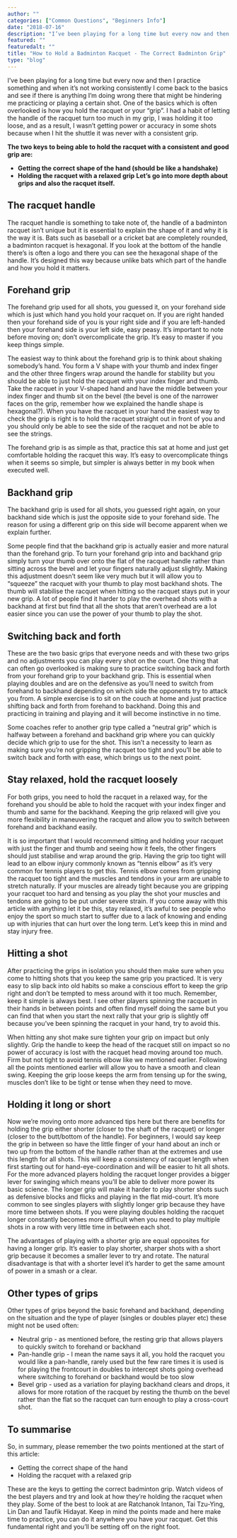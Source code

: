 ```yaml
---
author: ""
categories: ["Common Questions", "Beginners Info"]
date: "2018-07-16"
description: "I’ve been playing for a long time but every now and then I practice something and when it’s not working consistently I come back to the basics and see if there is anything I’m doing wrong there that might be hindering me practicing or playing a certain shot. One of the basics which is often overlooked is how you hold the racquet or your “grip”. I had a habit of letting the handle of the racquet turn too much in my grip, I was holding it too loose, and as a result, I wasn’t getting power or accuracy in some shots because when I hit the shuttle it was never with a consistent grip."
featured: ""
featuredalt: ""
title: "How to Hold a Badminton Racquet - The Correct Badminton Grip"
type: "blog"
---
```


I’ve been playing for a long time but every now and then I practice something and when it’s not working consistently I come back to the basics and see if there is anything I’m doing wrong there that might be hindering me practicing or playing a certain shot. One of the basics which is often overlooked is how you hold the racquet or your “grip”. I had a habit of letting the handle of the racquet turn too much in my grip, I was holding it too loose, and as a result, I wasn’t getting power or accuracy in some shots because when I hit the shuttle it was never with a consistent grip.

**The two keys to being able to hold the racquet with a consistent and good grip are:**

- **Getting the correct shape of the hand (should be like a handshake)**
- **Holding the racquet with a relaxed grip**
**Let’s go into more depth about grips and also the racquet itself.**

## The racquet handle

The racquet handle is something to take note of, the handle of a badminton racquet isn’t unique but it is essential to explain the shape of it and why it is the way it is. Bats such as baseball or a cricket bat are completely rounded, a badminton racquet is hexagonal. If you look at the bottom of the handle there’s is often a logo and there you can see the hexagonal shape of the handle. It’s designed this way because unlike bats which part of the handle and how you hold it matters.

## Forehand grip

The forehand grip used for all shots, you guessed it, on your forehand side which is just which hand you hold your racquet on. If you are right handed then your forehand side of you is your right side and if you are left-handed then your forehand side is your left side, easy peasy. It’s important to note before moving on; don’t overcomplicate the grip. It’s easy to master if you keep things simple.

The easiest way to think about the forehand grip is to think about shaking somebody’s hand. You form a V shape with your thumb and index finger and the other three fingers wrap around the handle for stability but you should be able to just hold the racquet with your index finger and thumb. Take the racquet in your V-shaped hand and have the middle between your index finger and thumb sit on the bevel (the bevel is one of the narrower faces on the grip, remember how we explained the handle shape is hexagonal?). When you have the racquet in your hand the easiest way to check the grip is right is to hold the racquet straight out in front of you and you should only be able to see the side of the racquet and not be able to see the strings.

The forehand grip is as simple as that, practice this sat at home and just get comfortable holding the racquet this way. It’s easy to overcomplicate things when it seems so simple, but simpler is always better in my book when executed well.

## Backhand grip

The backhand grip is used for all shots, you guessed right again, on your backhand side which is just the opposite side to your forehand side. The reason for using a different grip on this side will become apparent when we explain further.

Some people find that the backhand grip is actually easier and more natural than the forehand grip. To turn your forehand grip into and backhand grip simply turn your thumb over onto the flat of the racquet handle rather than sitting across the bevel and let your fingers naturally adjust slightly. Making this adjustment doesn’t seem like very much but it will allow you to “squeeze” the racquet with your thumb to play most backhand shots. The thumb will stabilise the racquet when hitting so the racquet stays put in your new grip. A lot of people find it harder to play the overhead shots with a backhand at first but find that all the shots that aren’t overhead are a lot easier since you can use the power of your thumb to play the shot.

## Switching back and forth

These are the two basic grips that everyone needs and with these two grips and no adjustments you can play every shot on the court. One thing that can often go overlooked is making sure to practice switching back and forth from your forehand grip to your backhand grip. This is essential when playing doubles and are on the defensive as you’ll need to switch from forehand to backhand depending on which side the opponents try to attack you from. A simple exercise is to sit on the couch at home and just practice shifting back and forth from forehand to backhand. Doing this and practicing in training and playing and it will become instinctive in no time.

Some coaches refer to another grip type called a “neutral grip” which is halfway between a forehand and backhand grip where you can quickly decide which grip to use for the shot. This isn’t a necessity to learn as making sure you’re not gripping the racquet too tight and you’ll be able to switch back and forth with ease, which brings us to the next point.

## Stay relaxed, hold the racquet loosely

For both grips, you need to hold the racquet in a relaxed way, for the forehand you should be able to hold the racquet with your index finger and thumb and same for the backhand. Keeping the grip relaxed will give you more flexibility in maneuvering the racquet and allow you to switch between forehand and backhand easily.

It is so important that I would recommend sitting and holding your racquet with just the finger and thumb and seeing how it feels, the other fingers should just stabilise and wrap around the grip. Having the grip too tight will lead to an elbow injury commonly known as “tennis elbow” as it’s very common for tennis players to get this. Tennis elbow comes from gripping the racquet too tight and the muscles and tendons in your arm are unable to stretch naturally. If your muscles are already tight because you are gripping your racquet too hard and tensing as you play the shot your muscles and tendons are going to be put under severe strain. If you come away with this article with anything let it be this, stay relaxed, it’s awful to see people who enjoy the sport so much start to suffer due to a lack of knowing and ending up with injuries that can hurt over the long term. Let’s keep this in mind and stay injury free.

## Hitting a shot

After practicing the grips in isolation you should then make sure when you come to hitting shots that you keep the same grip you practiced. It is very easy to slip back into old habits so make a conscious effort to keep the grip right and don’t be tempted to mess around with it too much. Remember, keep it simple is always best. I see other players spinning the racquet in their hands in between points and often find myself doing the same but you can find that when you start the next rally that your grip is slightly off because you’ve been spinning the racquet in your hand, try to avoid this.

When hitting any shot make sure tighten your grip on impact but only slightly. Grip the handle to keep the head of the racquet still on impact so no power of accuracy is lost with the racquet head moving around too much. Firm but not tight to avoid tennis elbow like we mentioned earlier. Following all the points mentioned earlier will allow you to have a smooth and clean swing. Keeping the grip loose keeps the arm from tensing up for the swing, muscles don’t like to be tight or tense when they need to move.

## Holding it long or short

Now we’re moving onto more advanced tips here but there are benefits for holding the grip either shorter (closer to the shaft of the racquet) or longer (closer to the butt/bottom of the handle). For beginners, I would say keep the grip in between so have the little finger of your hand about an inch or two up from the bottom of the handle rather than at the extremes and use this length for all shots. This will keep a consistency of racquet length when first starting out for hand-eye-coordination and will be easier to hit all shots.
For the more advanced players holding the racquet longer provides a bigger lever for swinging which means you’ll be able to deliver more power its basic science. The longer grip will make it harder to play shorter shots such as defensive blocks and flicks and playing in the flat mid-court. It’s more common to see singles players with slightly longer grip because they have more time between shots. If you were playing doubles holding the racquet longer constantly becomes more difficult when you need to play multiple shots in a row with very little time in between each shot.

The advantages of playing with a shorter grip are equal opposites for having a longer grip. It’s easier to play shorter, sharper shots with a short grip because it becomes a smaller lever to try and rotate. The natural disadvantage is that with a shorter level it’s harder to get the same amount of power in a smash or a clear.

## Other types of grips

Other types of grips beyond the basic forehand and backhand, depending on the situation and the type of player (singles or doubles player etc) these might not be used often:

- Neutral grip - as mentioned before, the resting grip that allows players to quickly switch to forehand or backhand
- Pan-handle grip - I mean the name says it all, you hold the racquet you would like a pan-handle, rarely used but the few rare times it is used is for playing the frontcourt in doubles to intercept shots going overhead where switching to forehand or backhand would be too slow
- Bevel grip - used as a variation for playing backhand clears and drops, it allows for more rotation of the racquet by resting the thumb on the bevel rather than the flat so the racquet can turn enough to play a cross-court shot.

## To summarise
So, in summary, please remember the two points mentioned at the start of this article:

- Getting the correct shape of the hand
- Holding the racquet with a relaxed grip

These are the keys to getting the correct badminton grip. Watch videos of the best players and try and look at how they’re holding the racquet when they play. Some of the best to look at are Ratchanok Intanon, Tai Tzu-Ying, Lin Dan and Taufik Hidayat. Keep in mind the points made and here make time to practice, you can do it anywhere you have your racquet. Get this fundamental right and you’ll be setting off on the right foot.
